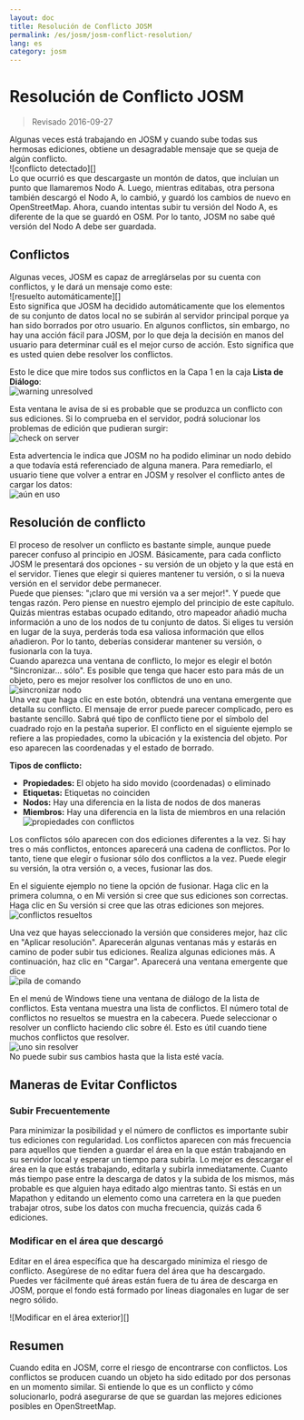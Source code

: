 ```yaml
---
layout: doc
title: Resolución de Conflicto JOSM
permalink: /es/josm/josm-conflict-resolution/
lang: es
category: josm
---
```


Resolución de Conflicto JOSM
====================

> Revisado 2016-09-27  

Algunas veces está trabajando en JOSM y cuando sube todas sus hermosas ediciones, obtiene un desagradable mensaje que se queja de algún conflicto.  
![conflicto detectado][]  
Lo que ocurrió es que descargaste un montón de datos, que incluían un punto que llamaremos Nodo A. Luego, mientras editabas, otra persona también descargó el Nodo A, lo cambió, y guardó los cambios de nuevo en OpenStreetMap. Ahora, cuando intentas subir tu versión del Nodo A, es diferente de la que se guardó en OSM. Por lo tanto, JOSM no sabe qué versión del Nodo A debe ser guardada.  

Conflictos
----------

Algunas veces, JOSM es capaz de arreglárselas por su cuenta con conflictos, y le dará un mensaje como este:  
![resuelto automáticamente][]  
Esto significa que JOSM ha decidido automáticamente que los elementos de su conjunto de datos local no se subirán al servidor principal porque ya han sido borrados por otro usuario. En algunos conflictos, sin embargo, no hay una acción fácil para JOSM, por lo que deja la decisión en manos del usuario para determinar cuál es el mejor curso de acción. Esto significa que es usted quien debe resolver los conflictos.  

Esto le dice que mire todos sus conflictos en la Capa 1 en la caja **Lista de Diálogo**:  
![warning unresolved][]  

Esta ventana le avisa de si es probable que se produzca un conflicto con sus ediciones. Si lo comprueba en el servidor, podrá solucionar los problemas de edición que pudieran surgir:  
![check on server][]  

Esta advertencia le indica que JOSM no ha podido eliminar un nodo debido a que todavía está referenciado de alguna manera. Para remediarlo, el usuario tiene que volver a entrar en JOSM y resolver el conflicto antes de cargar los datos:  
![aún en uso][]  

Resolución de conflicto
--------------------

El proceso de resolver un conflicto es bastante simple, aunque puede parecer confuso al principio en JOSM. Básicamente, para cada conflicto JOSM le presentará dos opciones - su versión de un objeto y la que está en el servidor. Tienes que elegir si quieres mantener tu versión, o si la nueva versión en el servidor debe permanecer.  
Puede que pienses: "¡claro que mi versión va a ser mejor!". Y puede que tengas razón. Pero piense en nuestro ejemplo del principio de este capítulo. Quizás mientras estabas ocupado editando, otro mapeador añadió mucha información a uno de los nodos de tu conjunto de datos. Si eliges tu versión en lugar de la suya, perderás toda esa valiosa información que ellos añadieron. Por lo tanto, deberías considerar mantener su versión, o fusionarla con la tuya.  
Cuando aparezca una ventana de conflicto, lo mejor es elegir el botón "Sincronizar... sólo". Es posible que tenga que hacer esto para más de un objeto, pero es mejor resolver los conflictos de uno en uno.  
![sincronizar nodo][]  
Una vez que haga clic en este botón, obtendrá una ventana emergente que detalla su conflicto. El mensaje de error puede parecer complicado, pero es bastante sencillo. Sabrá qué tipo de conflicto tiene por el símbolo del cuadrado rojo en la pestaña superior. El conflicto en el siguiente ejemplo se refiere a las propiedades, como la ubicación y la existencia del objeto. Por eso aparecen las coordenadas y el estado de borrado.  

**Tipos de conflicto:**

- **Propiedades:**  El objeto ha sido movido (coordenadas) o eliminado  
- **Etiquetas:**  Etiquetas no coinciden  
- **Nodos:**  Hay una diferencia en la lista de nodos de dos maneras  
- **Miembros:**  Hay una diferencia en la lista de miembros en una relación  
![propiedades con conflictos][]  

Los conflictos sólo aparecen con dos ediciones diferentes a la vez. Si hay tres o más conflictos, entonces aparecerá una cadena de conflictos. Por lo tanto, tiene que elegir o fusionar sólo dos conflictos a la vez. Puede elegir su versión, la otra versión o, a veces, fusionar las dos.  

En el siguiente ejemplo no tiene la opción de fusionar. Haga clic en la primera columna, o en Mi versión si cree que sus ediciones son correctas. Haga clic en Su versión si cree que las otras ediciones son mejores.  
![conflictos resueltos][]  

Una vez que hayas seleccionado la versión que consideres mejor, haz clic en "Aplicar resolución". Aparecerán algunas ventanas más y estarás en camino de poder subir tus ediciones. Realiza algunas ediciones más. A continuación, haz clic en "Cargar". Aparecerá una ventana emergente que dice  
![pila de comando][]  

En el menú de Windows tiene una ventana de diálogo de la lista de conflictos. Esta ventana muestra una lista de conflictos. El número total de conflictos no resueltos se muestra en la cabecera. Puede seleccionar o resolver un conflicto haciendo clic sobre él. Esto es útil cuando tiene muchos conflictos que resolver.  
![uno sin resolver][]  
No puede subir sus cambios hasta que la lista esté vacía.  

Maneras de Evitar Conflictos
------------------------

### Subir Frecuentemente

Para minimizar la posibilidad y el número de conflictos es importante subir tus ediciones con regularidad. Los conflictos aparecen con más frecuencia para aquellos que tienden a guardar el área en la que están trabajando en su servidor local y esperar un tiempo para subirla. Lo mejor es descargar el área en la que estás trabajando, editarla y subirla inmediatamente. Cuanto más tiempo pase entre la descarga de datos y la subida de los mismos, más probable es que alguien haya editado algo mientras tanto. Si estás en un Mapathon y editando un elemento como una carretera en la que pueden trabajar otros, sube los datos con mucha frecuencia, quizás cada 6 ediciones.  

### Modificar en el área que descargó

Editar en el área específica que ha descargado minimiza el riesgo de conflicto. Asegúrese de no editar fuera del área que ha descargado. Puedes ver fácilmente qué áreas están fuera de tu área de descarga en JOSM, porque el fondo está formado por líneas diagonales en lugar de ser negro sólido.  

![Modificar en el área exterior][]  

Resumen
--------
Cuando edita en JOSM, corre el riesgo de encontrarse con conflictos. Los conflictos se producen cuando un objeto ha sido editado por dos personas en un momento similar. Si entiende lo que es un conflicto y cómo solucionarlo, podrá asegurarse de que se guardan las mejores ediciones posibles en OpenStreetMap.  


<!-- More stuff, could go into an additional chapter - DO NOT TRANSLATE
## Apéndice. Más conflictos específicos

### Conflictos de Etiqueta

Si las etiquetas de una versión de los objetos son diferentes de las etiquetas de
otra versión, el cuadro de diálogo de Conflicto muestra una ![]({{site.baseurl}}/images/intermediate/en_conflict_resolution_image08.png)en
la pestaña Etiquetas. Clic en la pestaña muestra el cuadro de diálogo para resolver las mismas
conflictos.

Hay tres tablas mostradas en este cuadro de diálogo, de izquierda a derecha:

1.  Mi versión: muestra las etiquetas de la versión del primer objeto participando
    en este conflicto. Estas son usualmente las etiquetas del objeto 
    en su conjunto de datos local.
2. Versión fusionada: muestra las etiquetas fusionadas. Esta tabla está inicialmente
    vacío. Cuantos más conflictos de etiquetas resuelva, los valores de las etiquetas 
    será mostrado en esta tabla.
3. La versión de ellos: muestra las etiquetas de la segunda versión del objeto
    participando en este conflicto. Estas son usualmente las etiquetas de 
    versión del objeto actualmente guardado en el servidor.

En el ejemplo siguiente, ambas versiones tienen una etiqueta "nombre". Los valores de la etiqueta
dos versiones del objeto son diferentes, sin embargo, y JOSM por lo tanto muestra
la fila con fondo rojo. El valor de la primera versión es
"Escuela Secundaria", la versión opuesta tiene un valor "Escuela
Primaria". Ahora tiene que decidir cuál de estos valores quiere mantener
y cual desea descartar.

![]({{site.baseurl}}/images/intermediate/en_conflict_resolution_image07.png)

Haga clic en el valor que desea conservar, en el ejemplo por ejemplo en el
a la izquierda. Si hace doble clic en el valor o hace clic en
![]({{site.baseurl}}/images/intermediate/en_conflict_resolution_image21.png), decides si mantener el valor y descartar el
valor opuesto. La tabla del centro muestra ahora el valor a mantener
y el color de fondo se vuelve verde.

![]({{site.baseurl}}/images/intermediate/en_conflict_resolution_image10.png)

Cuando el botón Aplicar Solución está activado, puede aplicar su decisión.
Se aplicarán los valores elegidos y se cerrará el diálogo.

![]({{site.baseurl}}/images/intermediate/en_conflict_resolution_image03.png)

## Resolver las diferencias en la lista de nodos de dos versiones de un camino

Si ve el símbolo ![]({{site.baseurl}}/images/intermediate/en_conflict_resolution_image08.png) en la pestaña Nodos entonces
tiene que resolver diferencias en la lista de
[nodos](http://josm.openstreetmap.de/wiki/Help/Concepts/Object)de dos
[vías](http://josm.openstreetmap.de/wiki/Help/Concepts/Object). Allí
son tres columnas en el panel respectivo (véase la captura de pantalla siguiente):

1.  the leftmost table displays the list of nodes of the the local
    versión de objeto
2.  the rightmost table displays the list of nodes of the the server
    versión de objeto
3.  the table in the middle shows the list of nodes of the merged ways

Initially, the middle table is empty. You should now decide which nodes
to keep from the local dataset (the leftmost table) and which from the
server dataset (the rightmost table).

![]({{site.baseurl}}/images/intermediate/en_conflict_resolution_image24.png)

### El flujo de trabajo estándar

The standard workflow to resolve conflicts in the node lists of two
[objeto
versiones](http://josm.openstreetmap.de/wiki/Help/Concepts/Object)consiste
de tres pasos:

1.  Pick nodes from either object version and reorder the resulting node
    listar si es necesario
2.  Freezethe resulting merged node list by clicking on the button
    ![]({{site.baseurl}}/images/intermediate/en_conflict_resolution_image16.png). When you freeze the merged node list you
    tell JOSM that all conflicts in the node list are resolved.
3. Aplicar la resolución

### A simple workflow: Keep the node list from your local object version

The following example shows the workflow when you decide to keep all nodes in the same order from your local object version.

-   First, select all elements in the leftmost table (either using the mouse or by 
    pressing Ctrl-A in the table) (see next screen shot):

    ![]({{site.baseurl}}/images/intermediate/en_conflict_resolution_image04.png)

- Luego, clic 
    ![]({{site.baseurl}}/images/intermediate/en_conflict_resolution_image19.png)
    to copy the selected nodes to the middle table with the merged nodes:

    ![]({{site.baseurl}}/images/intermediate/en_conflict_resolution_image01.png)

- Finalmente, clic
    ![]({{site.baseurl}}/images/intermediate/en_conflict_resolution_image16.png)
    to freeze the resulting merged node list:

    ![]({{site.baseurl}}/images/intermediate/en_conflict_resolution_image20.png)

    The symbol in the nodes tab now switched to 
    ![]({{site.baseurl}}/images/intermediate/en_conflict_resolution_image00.png)
    y puede aplicar las decisiones de fusión.

### Support for comparing node lists

It can be difficult to find the differences between the node list of of two object versions, in particular for ways with many nodes.

The Conflict Dialog supports you in finding the differences. It can compare two of the node lists displayed ("my" node list, the merged node list, and "their" node list) and it can render the differences between them with specific background colors.

From the following combo box you can select which pair of node lists to compare:

![]({{site.baseurl}}/images/intermediate/en_conflict_resolution_image15.png)

1.  My with Their: compares the leftmost table with the rightmost table
    en el Diálogo de Conflicto
2.  My with Merged: compares the leftmost table with the middle table in
    el Diálogo de Conflicto
3.  Their with Merge: compares the middle table with the rightmost table
    en el Diálogo de Conflicto

Depending on the position of a node in the list different background
colores son usados:

1.  The node is in this list only. It isn't present in the opposite list:
    ![]({{site.baseurl}}/images/intermediate/en_conflict_resolution_image13.png)
2.  The node is in both lists, but it is on different positions:
    ![]({{site.baseurl}}/images/intermediate/en_conflict_resolution_image02.png)
3.  White background means that a node is in both lists at the same
    posición.

    ![]({{site.baseurl}}/images/intermediate/en_conflict_resolution_image17.png)

-->

[conflict detected]: /images/josm/conflict-detected.png
[resolved automatically]: /images/josm/resolved-automatically.png
[warning unresolved]: /images/josm/warning-unresolved.png
[check on server]: /images/josm/check-on-server.png
[aún en uso]: /images/josm/still-in-use.png
[sincronizar nodo]: /images/josm/synchronize-node.png
[propiedades con conflictos]: /images/josm/properties-with-conflicts.png
[conflictos resueltos]: /images/josm/conflicts-resolved.png
[sincronizar nodo]: /images/josm/synchronize-node.png
[pila de comando]: /images/josm/command-stack.png
[uno sin resolver]: /images/josm/one-unresolved.png
[edit outside area]: /images/josm/edit-outside-area.png